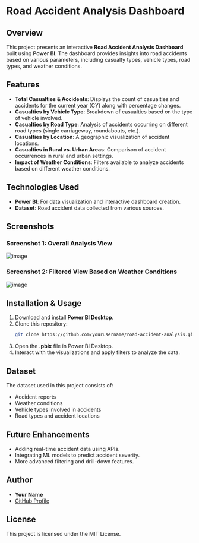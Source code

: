 # Road Accident Analysis Dashboard

## Overview
This project presents an interactive **Road Accident Analysis Dashboard** built using **Power BI**. The dashboard provides insights into road accidents based on various parameters, including casualty types, vehicle types, road types, and weather conditions.

## Features
- **Total Casualties & Accidents**: Displays the count of casualties and accidents for the current year (CY) along with percentage changes.
- **Casualties by Vehicle Type**: Breakdown of casualties based on the type of vehicle involved.
- **Casualties by Road Type**: Analysis of accidents occurring on different road types (single carriageway, roundabouts, etc.).
- **Casualties by Location**: A geographic visualization of accident locations.
- **Casualties in Rural vs. Urban Areas**: Comparison of accident occurrences in rural and urban settings.
- **Impact of Weather Conditions**: Filters available to analyze accidents based on different weather conditions.

## Technologies Used
- **Power BI**: For data visualization and interactive dashboard creation.
- **Dataset**: Road accident data collected from various sources.

## Screenshots
### Screenshot 1: Overall Analysis View
![image](https://github.com/user-attachments/assets/c1ef54ae-965a-4de9-b8ad-4c4175cd1aed)


### Screenshot 2: Filtered View Based on Weather Conditions
![image](https://github.com/user-attachments/assets/81e4dbe6-8531-4bc5-91f2-53bc6d3d8d63)


## Installation & Usage
1. Download and install **Power BI Desktop**.
2. Clone this repository:
   ```sh
   git clone https://github.com/yourusername/road-accident-analysis.git
   ```
3. Open the **.pbix** file in Power BI Desktop.
4. Interact with the visualizations and apply filters to analyze the data.

## Dataset
The dataset used in this project consists of:
- Accident reports
- Weather conditions
- Vehicle types involved in accidents
- Road types and accident locations

## Future Enhancements
- Adding real-time accident data using APIs.
- Integrating ML models to predict accident severity.
- More advanced filtering and drill-down features.

## Author
- **Your Name**
- [GitHub Profile](https://github.com/yourusername)

## License
This project is licensed under the MIT License.

